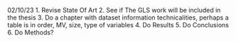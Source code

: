 02/10/23
    1. Revise State Of Art
    2. See if The GLS work will be included in the thesis
    3. Do a chapter with dataset information technicalities, perhaps a table is in order, MV, size, type of variables
    4. Do Results
    5. Do Conclusions
    6. Do Methods?